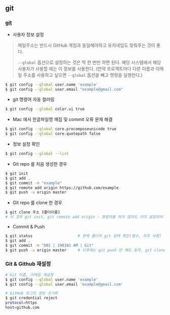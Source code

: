 ## git

### [git](https://git-scm.com/book/ko/v1/Git%EB%A7%9E%EC%B6%A4-Git-%EC%84%A4%EC%A0%95%ED%95%98%EA%B8%B0)

- 사용자 정보 설정

> 메일주소는 반드시 GitHub 계정과 동일해야하고 유저네임도 맞춰주는 것이 좋다.
>
> `--global` 옵션으로 설정하는 것은 딱 한 번만 하면 된다. 해당 시스템에서 해당 사용자가 사용할 때는 이 정보를 사용한다. (만약 프로젝트마다 다른 이름과 이메일 주소를 사용하고 싶으면 `--global` 옵션을 빼고 명령을 실행한다.)

```bash
$ git config --global user.name 'example'
$ git config --global user.email "example@gmail.com"
```

- git 명령어 자동 컬러링

```bash
$ git config --global color.ui true
```

- Mac 에서 한글파일명 깨짐 및 commit 오류 문제 해결

```bash
$ git config --global core.precomposeunicode true
$ git config --global core.quotepath false
```

- 정보 설정 확인

```bash
$ git config --global --list
```

- Git repo 를 처음 생성한 경우

```bash
$ git init
$ git add .
$ git commit -m "example"
$ git remote add origin https://github.com/example
$ git push -u origin master
```

- Git repo 를 clone 한 경우

```bash
$ git clone 주소 (폴더이름)
# 이 경우 git init, git remote add origin - 명령어를 하지 않아도 이미 설정되어 있다.
```

- Commit & Push

```bash
$ git status                    # 현재 폴더의 git 상태 확인(필수, 자주 사용)
$ git add .
$ git commit -m "D01 | 190101 AM | Git"
$ git push -u origin master     # 이후에는 git push 만 해도 동작, git clone 한 경우에도 해당
```

### Git & Github 재설정

```bash
# Git 이름, 이메일 재설정
$ git config --global user.name 'example'
$ git config --global user.email 'example@gmail.com'

# GitHub 로그인 정보 초기화
$ git credential reject
protocol=https
host=github.com
```